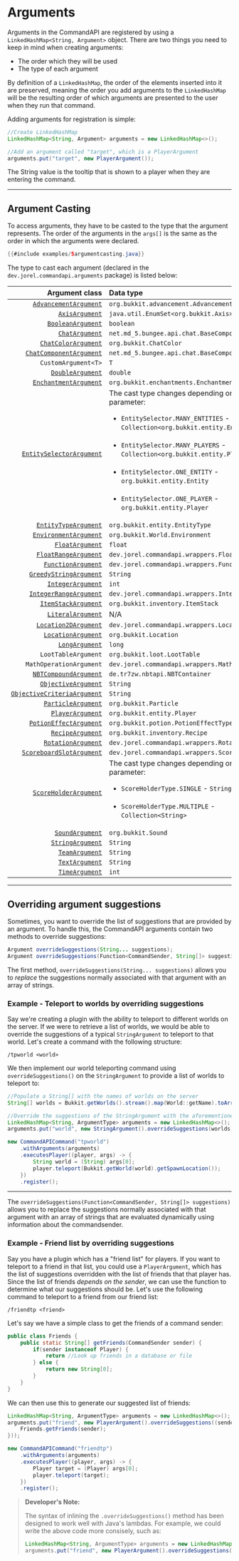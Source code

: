 # Arguments

Arguments in the CommandAPI are registered by using a `LinkedHashMap<String, Argument>` object. There are two things you need to keep in mind when creating arguments:

* The order which they will be used
* The type of each argument

By definition of a `LinkedHashMap`, the order of the elements inserted into it are preserved, meaning the order you add arguments to the `LinkedHashMap` will be the resulting order of which arguments are presented to the user when they run that command.

Adding arguments for registration is simple:

```java
//Create LinkedHashMap
LinkedHashMap<String, Argument> arguments = new LinkedHashMap<>();

//Add an argument called "target", which is a PlayerArgument
arguments.put("target", new PlayerArgument());
```

The String value is the tooltip that is shown to a player when they are entering the command.

-----

## Argument Casting

To access arguments, they have to be casted to the type that the argument represents. The order of the arguments in the `args[]` is the same as the order in which the arguments were declared.

```java
{{#include examples/5argumentcasting.java}}
```

The type to cast each argument (declared in the `dev.jorel.commandapi.arguments` package) is listed below:

|                                               Argument class | Data type                                                    |
| -----------------------------------------------------------: | :----------------------------------------------------------- |
|                                        [`AdvancementArgument`](./advancementargument.md) | `org.bukkit.advancement.Advancement`                         |
|                               [`AxisArgument`](./axisarg.md) | `java.util.EnumSet<org.bukkit.Axis>`                         |
| [`BooleanArgument`](./primitivearguments.md#boolean-arguments) | `boolean`                                                    |
|           [`ChatArgument`](./chatarguments.md#chat-argument) | `net.md_5.bungee.api.chat.BaseComponent[]`                   |
| [`ChatColorArgument`](./chatarguments.md#chat-color-argument) | `org.bukkit.ChatColor`                                       |
| [`ChatComponentArgument`](./chatarguments.md#chat-component-argument) | `net.md_5.bungee.api.chat.BaseComponent[]`                   |
|                                          `CustomArgument<T>` | `T`                                                          |
| [`DoubleArgument`](./primitivearguments.md#numerical-arguments) | `double`                                                     |
|                                       [`EnchantmentArgument`](./enchantmentargument.md) | `org.bukkit.enchantments.Enchantment`                        |
| [`EntitySelectorArgument`](./entityarguments.md#entity-selector-argument) | The cast type changes depending on the input parameter:<br /><ul><li>`EntitySelector.MANY_ENTITIES` - `Collection<org.bukkit.entity.Entity>`</li><br /><li>`EntitySelector.MANY_PLAYERS` - `Collection<org.bukkit.entity.Player>`</li><br /><li>`EntitySelector.ONE_ENTITY` - `org.bukkit.entity.Entity`</li><br /><li>`EntitySelector.ONE_PLAYER` - `org.bukkit.entity.Player`</li></ul> |
| [`EntityTypeArgument`](./entityarguments.md#entity-type-argument) | `org.bukkit.entity.EntityType`                               |
|                                        [`EnvironmentArgument`](./environmentargs.md) | `org.bukkit.World.Environment`                               |
| [`FloatArgument`](./primitivearguments.md#numerical-arguments) | `float`                                                      |
| [`FloatRangeArgument`](./rangedarguments.md#the-integerrange--floatrange-class) | `dev.jorel.commandapi.wrappers.FloatRange`                   |
|                                          [`FunctionArgument`](./functionwrapper.md) | `dev.jorel.commandapi.wrappers.FunctionWrapper[]`            |
| [`GreedyStringArgument`](./stringarguments.md#greedy-string-argument) | `String`                                                     |
| [`IntegerArgument`](./primitivearguments.md#numerical-arguments) | `int`                                                        |
| [`IntegerRangeArgument`](./rangedarguments.md#the-integerrange--floatrange-class) | `dev.jorel.commandapi.wrappers.IntegerRange`                 |
|                                         [`ItemStackArgument`](./itemstackarguments.md) | `org.bukkit.inventory.ItemStack`                             |
|                                           [`LiteralArgument`](./literalarguments.md) | N/A                                                          |
| [`Location2DArgument`](./locationargument.md#location-2d-space) | `dev.jorel.commandapi.wrappers.Location2D`                   |
| [`LocationArgument`](./locationargument.md#location-3d-space) | `org.bukkit.Location`                                        |
| [`LongArgument`](./primitivearguments.md#numerical-arguments) | `long`                                                       |
|                                          `LootTableArgument` | `org.bukkit.loot.LootTable`                                  |
|                                      `MathOperationArgument` | `dev.jorel.commandapi.wrappers.MathOperation`                |
|                                        [`NBTCompoundArgument`](./nbtarguments.md) | `de.tr7zw.nbtapi.NBTContainer`                               |
| [`ObjectiveArgument`](./objectivearguments.md#objective-argument) | `String`                                                     |
| [`ObjectiveCriteriaArgument`](./objectivearguments.md#objective-criteria-argument) | `String`                                                     |
|                                          [`ParticleArgument`](./particlearguments.md) | `org.bukkit.Particle`                                        |
|     [`PlayerArgument`](./entityarguments.md#player-argument) | `org.bukkit.entity.Player`                                   |
|                                      [`PotionEffectArgument`](./potionarguments.md) | `org.bukkit.potion.PotionEffectType`                         |
|                                             [`RecipeArgument`](./recipeargument.md) | `org.bukkit.inventory.Recipe`                                |
|                      [`RotationArgument`](./rotationargs.md) | `dev.jorel.commandapi.wrappers.Rotation`                     |
| [`ScoreboardSlotArgument`](./scoreboardarguments.md#scoreboard-slot-argument) | `dev.jorel.commandapi.wrappers.ScoreboardSlot`               |
| [`ScoreHolderArgument`](./scoreboardarguments.md#score-holder-argument) | The cast type changes depending on the input parameter:<br /><ul><li>`ScoreHolderType.SINGLE` - `String`</li><br /><li>`ScoreHolderType.MULTIPLE` - `Collection<String>`</li></ul> |
|                                              [`SoundArgument`](./soundargument.md) | `org.bukkit.Sound`                                           |
|     [`StringArgument`](./stringarguments.md#string-argument) | `String`                                                     |
|                         [`TeamArgument`](./teamarguments.md) | `String`                                                     |
|         [`TextArgument`](./stringarguments.md#text-argument) | `String`                                                     |
|                                               [`TimeArgument`](./timeargs.md) | `int`                                                        |

-----

## Overriding argument suggestions

Sometimes, you want to override the list of suggestions that are provided by an argument. To handle this, the CommandAPI arguments contain two methods to override suggestions:

```java
Argument overrideSuggestions(String... suggestions);
Argument overrideSuggestions(Function<CommandSender, String[]> suggestions);
```

The first method, `overrideSuggestions(String... suggestions)` allows you to *replace* the suggestions normally associated with that argument with an array of strings.

<div class="example">

### Example - Teleport to worlds by overriding suggestions

Say we're creating a plugin with the ability to teleport to different worlds on the server. If we were to retrieve a list of worlds, we would be able to override the suggestions of a typical `StringArgument` to teleport to that world. Let's create a command with the following structure:

```
/tpworld <world>
```

We then implement our world teleporting command using `overrideSuggestions()` on the `StringArgument` to provide a list of worlds to teleport to:

```java
//Populate a String[] with the names of worlds on the server
String[] worlds = Bukkit.getWorlds().stream().map(World::getName).toArray(String[]::new);

//Override the suggestions of the StringArgument with the aforementioned String[]
LinkedHashMap<String, ArgumentType> arguments = new LinkedHashMap<>();
arguments.put("world", new StringArgument().overrideSuggestions(worlds));

new CommandAPICommand("tpworld")
    .withArguments(arguments)
    .executesPlayer((player, args) -> {
       	String world = (String) args[0];
		player.teleport(Bukkit.getWorld(world).getSpawnLocation());
    })
    .register();
```

</div>

-----

The `overrideSuggestions(Function<CommandSender, String[]> suggestions)` allows you to replace the suggestions normally associated with that argument with an array of strings that are evaluated dynamically using information about the commandsender.

<div class="example">

### Example - Friend list by overriding suggestions

Say you have a plugin which has a "friend list" for players. If you want to teleport to a friend in that list, you could use a `PlayerArgument`, which has the list of suggestions overridden with the list of friends that that player has. Since the list of friends *depends on the sender*, we can use the function to determine what our suggestions should be. Let's use the following command to teleport to a friend from our friend list:

```
/friendtp <friend>
```

Let's say we have a simple class to get the friends of a command sender:

```java
public class Friends {
    public static String[] getFriends(CommandSender sender) {
        if(sender instanceof Player) {
            return //Look up friends in a database or file
        } else {
            return new String[0];
        }
    }
}
```

We can then use this to generate our suggested list of friends:

```java
LinkedHashMap<String, ArgumentType> arguments = new LinkedHashMap<>();
arguments.put("friend", new PlayerArgument().overrideSuggestions((sender) -> {
    Friends.getFriends(sender);
}));

new CommandAPICommand("friendtp")
    .withArguments(arguments)
    .executesPlayer((player, args) -> {
       	Player target = (Player) args[0];
		player.teleport(target);
    })
    .register();
```

> **Developer's Note:**
>
> The syntax of inlining the `.overrideSuggestions()` method has been designed to work well with Java's lambdas. For example, we could write the above code more consisely, such as:
>
> ```java
> LinkedHashMap<String, ArgumentType> arguments = new LinkedHashMap<>();
> arguments.put("friend", new PlayerArgument().overrideSuggestions(Friends::getFriends));
> ```
>
> 

</div>

